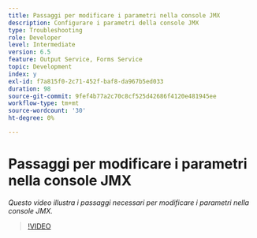 ```yaml
---
title: Passaggi per modificare i parametri nella console JMX
description: Configurare i parametri della console JMX
type: Troubleshooting
role: Developer
level: Intermediate
version: 6.5
feature: Output Service, Forms Service
topic: Development
index: y
exl-id: f7a815f0-2c71-452f-baf8-da967b5ed033
duration: 98
source-git-commit: 9fef4b77a2c70c8cf525d42686f4120e481945ee
workflow-type: tm+mt
source-wordcount: '30'
ht-degree: 0%

---
```



# Passaggi per modificare i parametri nella console JMX

*Questo video illustra i passaggi necessari per modificare i parametri nella console JMX.*

>[!VIDEO](https://video.tv.adobe.com/v/335554?quality=12&learn=on)
